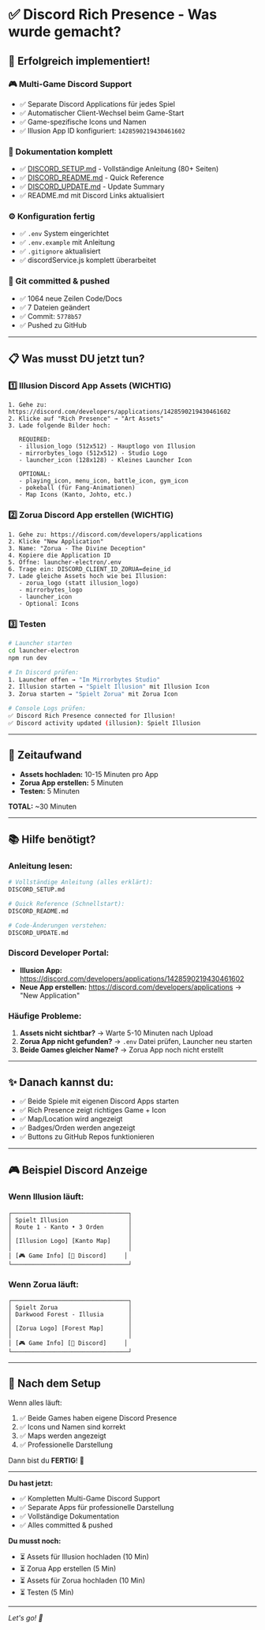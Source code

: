 # ✅ Discord Rich Presence - Was wurde gemacht?

## 🎉 Erfolgreich implementiert!

### 🎮 Multi-Game Discord Support

- ✅ Separate Discord Applications für jedes Spiel
- ✅ Automatischer Client-Wechsel beim Game-Start
- ✅ Game-spezifische Icons und Namen
- ✅ Illusion App ID konfiguriert: `1428590219430461602`

### 📝 Dokumentation komplett

- ✅ [DISCORD_SETUP.md](./DISCORD_SETUP.md) - Vollständige Anleitung (80+ Seiten)
- ✅ [DISCORD_README.md](./DISCORD_README.md) - Quick Reference
- ✅ [DISCORD_UPDATE.md](./DISCORD_UPDATE.md) - Update Summary
- ✅ README.md mit Discord Links aktualisiert

### ⚙️ Konfiguration fertig

- ✅ `.env` System eingerichtet
- ✅ `.env.example` mit Anleitung
- ✅ `.gitignore` aktualisiert
- ✅ discordService.js komplett überarbeitet

### 🚀 Git committed & pushed

- ✅ 1064 neue Zeilen Code/Docs
- ✅ 7 Dateien geändert
- ✅ Commit: `5778b57`
- ✅ Pushed zu GitHub

---

## 📋 Was musst DU jetzt tun?

### 1️⃣ Illusion Discord App Assets (WICHTIG)

```
1. Gehe zu: https://discord.com/developers/applications/1428590219430461602
2. Klicke auf "Rich Presence" → "Art Assets"
3. Lade folgende Bilder hoch:

   REQUIRED:
   - illusion_logo (512x512) - Hauptlogo von Illusion
   - mirrorbytes_logo (512x512) - Studio Logo
   - launcher_icon (128x128) - Kleines Launcher Icon

   OPTIONAL:
   - playing_icon, menu_icon, battle_icon, gym_icon
   - pokeball (für Fang-Animationen)
   - Map Icons (Kanto, Johto, etc.)
```

### 2️⃣ Zorua Discord App erstellen (WICHTIG)

```
1. Gehe zu: https://discord.com/developers/applications
2. Klicke "New Application"
3. Name: "Zorua - The Divine Deception"
4. Kopiere die Application ID
5. Öffne: launcher-electron/.env
6. Trage ein: DISCORD_CLIENT_ID_ZORUA=deine_id
7. Lade gleiche Assets hoch wie bei Illusion:
   - zorua_logo (statt illusion_logo)
   - mirrorbytes_logo
   - launcher_icon
   - Optional: Icons
```

### 3️⃣ Testen

```bash
# Launcher starten
cd launcher-electron
npm run dev

# In Discord prüfen:
1. Launcher offen → "Im Mirrorbytes Studio"
2. Illusion starten → "Spielt Illusion" mit Illusion Icon
3. Zorua starten → "Spielt Zorua" mit Zorua Icon

# Console Logs prüfen:
✅ Discord Rich Presence connected for Illusion!
✅ Discord activity updated (illusion): Spielt Illusion
```

---

## 🎯 Zeitaufwand

- **Assets hochladen:** 10-15 Minuten pro App
- **Zorua App erstellen:** 5 Minuten
- **Testen:** 5 Minuten

**TOTAL:** ~30 Minuten

---

## 📚 Hilfe benötigt?

### Anleitung lesen:

```bash
# Vollständige Anleitung (alles erklärt):
DISCORD_SETUP.md

# Quick Reference (Schnellstart):
DISCORD_README.md

# Code-Änderungen verstehen:
DISCORD_UPDATE.md
```

### Discord Developer Portal:

- **Illusion App:** https://discord.com/developers/applications/1428590219430461602
- **Neue App erstellen:** https://discord.com/developers/applications → "New Application"

### Häufige Probleme:

1. **Assets nicht sichtbar?** → Warte 5-10 Minuten nach Upload
2. **Zorua App nicht gefunden?** → `.env` Datei prüfen, Launcher neu starten
3. **Beide Games gleicher Name?** → Zorua App noch nicht erstellt

---

## ✨ Danach kannst du:

- ✅ Beide Spiele mit eigenen Discord Apps starten
- ✅ Rich Presence zeigt richtiges Game + Icon
- ✅ Map/Location wird angezeigt
- ✅ Badges/Orden werden angezeigt
- ✅ Buttons zu GitHub Repos funktionieren

---

## 🎮 Beispiel Discord Anzeige

### Wenn Illusion läuft:

```
┌─────────────────────────────────┐
│ Spielt Illusion                 │
│ Route 1 - Kanto • 3 Orden       │
│                                 │
│ [Illusion Logo] [Kanto Map]     │
│                                 │
│ [🎮 Game Info] [💬 Discord]     │
└─────────────────────────────────┘
```

### Wenn Zorua läuft:

```
┌─────────────────────────────────┐
│ Spielt Zorua                    │
│ Darkwood Forest - Illusia       │
│                                 │
│ [Zorua Logo] [Forest Map]       │
│                                 │
│ [🎮 Game Info] [💬 Discord]     │
└─────────────────────────────────┘
```

---

## 🚀 Nach dem Setup

Wenn alles läuft:

1. ✅ Beide Games haben eigene Discord Presence
2. ✅ Icons und Namen sind korrekt
3. ✅ Maps werden angezeigt
4. ✅ Professionelle Darstellung

Dann bist du **FERTIG**! 🎉

---

**Du hast jetzt:**

- ✅ Kompletten Multi-Game Discord Support
- ✅ Separate Apps für professionelle Darstellung
- ✅ Vollständige Dokumentation
- ✅ Alles committed & pushed

**Du musst noch:**

- ⏳ Assets für Illusion hochladen (10 Min)
- ⏳ Zorua App erstellen (5 Min)
- ⏳ Assets für Zorua hochladen (10 Min)
- ⏳ Testen (5 Min)

---

_Let's go! 🚀_

